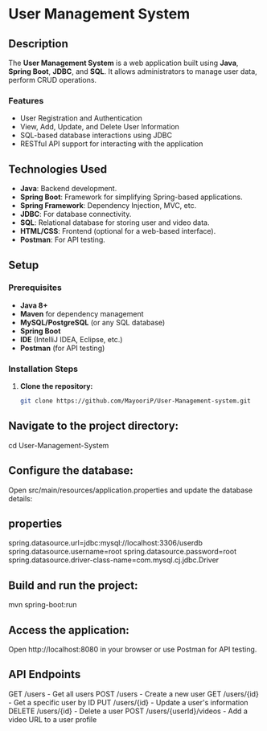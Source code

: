 # User Management System

## Description

The **User Management System** is a web application built using **Java**, **Spring Boot**, **JDBC**, and **SQL**.
It allows administrators to manage user data, perform CRUD operations.

### Features

- User Registration and Authentication
- View, Add, Update, and Delete User Information
- SQL-based database interactions using JDBC
- RESTful API support for interacting with the application

## Technologies Used

- **Java**: Backend development.
- **Spring Boot**: Framework for simplifying Spring-based applications.
- **Spring Framework**: Dependency Injection, MVC, etc.
- **JDBC**: For database connectivity.
- **SQL**: Relational database for storing user and video data.
- **HTML/CSS**: Frontend (optional for a web-based interface).
- **Postman**: For API testing.

## Setup

### Prerequisites

- **Java 8+**
- **Maven** for dependency management
- **MySQL/PostgreSQL** (or any SQL database)
- **Spring Boot**
- **IDE** (IntelliJ IDEA, Eclipse, etc.)
- **Postman** (for API testing)

### Installation Steps

1. **Clone the repository:**
   ```bash
   git clone https://github.com/MayooriP/User-Management-system.git
## Navigate to the project directory:
cd User-Management-System

## Configure the database: 
Open src/main/resources/application.properties and update the database details:

## properties

spring.datasource.url=jdbc:mysql://localhost:3306/userdb
spring.datasource.username=root
spring.datasource.password=root
spring.datasource.driver-class-name=com.mysql.cj.jdbc.Driver

## Build and run the project:
mvn spring-boot:run

## Access the application: 
Open http://localhost:8080 in your browser or use Postman for API testing.

## API Endpoints
GET /users - Get all users
POST /users - Create a new user
GET /users/{id} - Get a specific user by ID
PUT /users/{id} - Update a user's information
DELETE /users/{id} - Delete a user
POST /users/{userId}/videos - Add a video URL to a user profile

